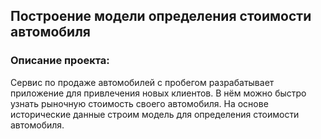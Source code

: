 ## Построение модели определения стоимости автомобиля

### Описание проекта: 

Сервис по продаже автомобилей с пробегом разрабатывает приложение для привлечения новых клиентов. В нём можно быстро узнать рыночную стоимость своего автомобиля. На основе исторические данные строим модель для определения стоимости автомобиля. 
